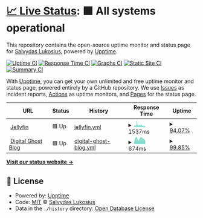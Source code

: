 # [📈 Live Status](https://up.w-ss.io): <!--live status--> **🟩 All systems operational**

This repository contains the open-source uptime monitor and status page for [Salvydas Lukosius](https://sall.w-ss.io), powered by [Upptime](https://github.com/upptime/upptime).

[![Uptime CI](https://github.com/ss-o/upptime/workflows/Uptime%20CI/badge.svg)](https://github.com/ss-o/upptime/actions?query=workflow%3A%22Uptime+CI%22)
[![Response Time CI](https://github.com/ss-o/upptime/workflows/Response%20Time%20CI/badge.svg)](https://github.com/ss-o/upptime/actions?query=workflow%3A%22Response+Time+CI%22)
[![Graphs CI](https://github.com/ss-o/upptime/workflows/Graphs%20CI/badge.svg)](https://github.com/ss-o/upptime/actions?query=workflow%3A%22Graphs+CI%22)
[![Static Site CI](https://github.com/ss-o/upptime/workflows/Static%20Site%20CI/badge.svg)](https://github.com/ss-o/upptime/actions?query=workflow%3A%22Static+Site+CI%22)
[![Summary CI](https://github.com/ss-o/upptime/workflows/Summary%20CI/badge.svg)](https://github.com/ss-o/upptime/actions?query=workflow%3A%22Summary+CI%22)

With [Upptime](https://upptime.js.org), you can get your own unlimited and free uptime monitor and status page, powered entirely by a GitHub repository. We use [Issues](https://github.com/ss-o/upptime/issues) as incident reports, [Actions](https://github.com/ss-o/upptime/actions) as uptime monitors, and [Pages](https://up.w-ss.io) for the status page.

<!--start: status pages-->
<!-- This summary is generated by Upptime (https://github.com/upptime/upptime) -->
<!-- Do not edit this manually, your changes will be overwritten -->
<!-- prettier-ignore -->
| URL | Status | History | Response Time | Uptime |
| --- | ------ | ------- | ------------- | ------ |
| <img alt="" src="https://favicons.githubusercontent.com/null" height="13"> [Jellyfin](jellyfin.digitals.pw) | 🟩 Up | [jellyfin.yml](https://github.com/ss-o/upptime/commits/HEAD/history/jellyfin.yml) | <details><summary><img alt="Response time graph" src="./graphs/jellyfin/response-time-week.png" height="20"> 1537ms</summary><br><a href="https://up.w-ss.io/history/jellyfin"><img alt="Response time 982" src="https://img.shields.io/endpoint?url=https%3A%2F%2Fraw.githubusercontent.com%2Fss-o%2Fupptime%2FHEAD%2Fapi%2Fjellyfin%2Fresponse-time.json"></a><br><a href="https://up.w-ss.io/history/jellyfin"><img alt="24-hour response time 997" src="https://img.shields.io/endpoint?url=https%3A%2F%2Fraw.githubusercontent.com%2Fss-o%2Fupptime%2FHEAD%2Fapi%2Fjellyfin%2Fresponse-time-day.json"></a><br><a href="https://up.w-ss.io/history/jellyfin"><img alt="7-day response time 1537" src="https://img.shields.io/endpoint?url=https%3A%2F%2Fraw.githubusercontent.com%2Fss-o%2Fupptime%2FHEAD%2Fapi%2Fjellyfin%2Fresponse-time-week.json"></a><br><a href="https://up.w-ss.io/history/jellyfin"><img alt="30-day response time 1537" src="https://img.shields.io/endpoint?url=https%3A%2F%2Fraw.githubusercontent.com%2Fss-o%2Fupptime%2FHEAD%2Fapi%2Fjellyfin%2Fresponse-time-month.json"></a><br><a href="https://up.w-ss.io/history/jellyfin"><img alt="1-year response time 982" src="https://img.shields.io/endpoint?url=https%3A%2F%2Fraw.githubusercontent.com%2Fss-o%2Fupptime%2FHEAD%2Fapi%2Fjellyfin%2Fresponse-time-year.json"></a></details> | <details><summary><a href="https://up.w-ss.io/history/jellyfin">94.07%</a></summary><a href="https://up.w-ss.io/history/jellyfin"><img alt="All-time uptime 94.07%" src="https://img.shields.io/endpoint?url=https%3A%2F%2Fraw.githubusercontent.com%2Fss-o%2Fupptime%2FHEAD%2Fapi%2Fjellyfin%2Fuptime.json"></a><br><a href="https://up.w-ss.io/history/jellyfin"><img alt="24-hour uptime 69.71%" src="https://img.shields.io/endpoint?url=https%3A%2F%2Fraw.githubusercontent.com%2Fss-o%2Fupptime%2FHEAD%2Fapi%2Fjellyfin%2Fuptime-day.json"></a><br><a href="https://up.w-ss.io/history/jellyfin"><img alt="7-day uptime 94.07%" src="https://img.shields.io/endpoint?url=https%3A%2F%2Fraw.githubusercontent.com%2Fss-o%2Fupptime%2FHEAD%2Fapi%2Fjellyfin%2Fuptime-week.json"></a><br><a href="https://up.w-ss.io/history/jellyfin"><img alt="30-day uptime 94.07%" src="https://img.shields.io/endpoint?url=https%3A%2F%2Fraw.githubusercontent.com%2Fss-o%2Fupptime%2FHEAD%2Fapi%2Fjellyfin%2Fuptime-month.json"></a><br><a href="https://up.w-ss.io/history/jellyfin"><img alt="1-year uptime 94.07%" src="https://img.shields.io/endpoint?url=https%3A%2F%2Fraw.githubusercontent.com%2Fss-o%2Fupptime%2FHEAD%2Fapi%2Fjellyfin%2Fuptime-year.json"></a></details>
| <img alt="" src="https://favicons.githubusercontent.com/null" height="13"> [Digital Ghost Blog](go.digitalclouds.dev) | 🟩 Up | [digital-ghost-blog.yml](https://github.com/ss-o/upptime/commits/HEAD/history/digital-ghost-blog.yml) | <details><summary><img alt="Response time graph" src="./graphs/digital-ghost-blog/response-time-week.png" height="20"> 674ms</summary><br><a href="https://up.w-ss.io/history/digital-ghost-blog"><img alt="Response time 674" src="https://img.shields.io/endpoint?url=https%3A%2F%2Fraw.githubusercontent.com%2Fss-o%2Fupptime%2FHEAD%2Fapi%2Fdigital-ghost-blog%2Fresponse-time.json"></a><br><a href="https://up.w-ss.io/history/digital-ghost-blog"><img alt="24-hour response time 1456" src="https://img.shields.io/endpoint?url=https%3A%2F%2Fraw.githubusercontent.com%2Fss-o%2Fupptime%2FHEAD%2Fapi%2Fdigital-ghost-blog%2Fresponse-time-day.json"></a><br><a href="https://up.w-ss.io/history/digital-ghost-blog"><img alt="7-day response time 674" src="https://img.shields.io/endpoint?url=https%3A%2F%2Fraw.githubusercontent.com%2Fss-o%2Fupptime%2FHEAD%2Fapi%2Fdigital-ghost-blog%2Fresponse-time-week.json"></a><br><a href="https://up.w-ss.io/history/digital-ghost-blog"><img alt="30-day response time 674" src="https://img.shields.io/endpoint?url=https%3A%2F%2Fraw.githubusercontent.com%2Fss-o%2Fupptime%2FHEAD%2Fapi%2Fdigital-ghost-blog%2Fresponse-time-month.json"></a><br><a href="https://up.w-ss.io/history/digital-ghost-blog"><img alt="1-year response time 674" src="https://img.shields.io/endpoint?url=https%3A%2F%2Fraw.githubusercontent.com%2Fss-o%2Fupptime%2FHEAD%2Fapi%2Fdigital-ghost-blog%2Fresponse-time-year.json"></a></details> | <details><summary><a href="https://up.w-ss.io/history/digital-ghost-blog">99.85%</a></summary><a href="https://up.w-ss.io/history/digital-ghost-blog"><img alt="All-time uptime 99.85%" src="https://img.shields.io/endpoint?url=https%3A%2F%2Fraw.githubusercontent.com%2Fss-o%2Fupptime%2FHEAD%2Fapi%2Fdigital-ghost-blog%2Fuptime.json"></a><br><a href="https://up.w-ss.io/history/digital-ghost-blog"><img alt="24-hour uptime 99.22%" src="https://img.shields.io/endpoint?url=https%3A%2F%2Fraw.githubusercontent.com%2Fss-o%2Fupptime%2FHEAD%2Fapi%2Fdigital-ghost-blog%2Fuptime-day.json"></a><br><a href="https://up.w-ss.io/history/digital-ghost-blog"><img alt="7-day uptime 99.85%" src="https://img.shields.io/endpoint?url=https%3A%2F%2Fraw.githubusercontent.com%2Fss-o%2Fupptime%2FHEAD%2Fapi%2Fdigital-ghost-blog%2Fuptime-week.json"></a><br><a href="https://up.w-ss.io/history/digital-ghost-blog"><img alt="30-day uptime 99.85%" src="https://img.shields.io/endpoint?url=https%3A%2F%2Fraw.githubusercontent.com%2Fss-o%2Fupptime%2FHEAD%2Fapi%2Fdigital-ghost-blog%2Fuptime-month.json"></a><br><a href="https://up.w-ss.io/history/digital-ghost-blog"><img alt="1-year uptime 99.85%" src="https://img.shields.io/endpoint?url=https%3A%2F%2Fraw.githubusercontent.com%2Fss-o%2Fupptime%2FHEAD%2Fapi%2Fdigital-ghost-blog%2Fuptime-year.json"></a></details>

<!--end: status pages-->

[**Visit our status website →**](https://up.w-ss.io)

## 📄 License

- Powered by: [Upptime](https://github.com/upptime/upptime)
- Code: [MIT](./LICENSE) © [Salvydas Lukosius](https://sall.w-ss.io)
- Data in the `./history` directory: [Open Database License](https://opendatacommons.org/licenses/odbl/1-0/)
